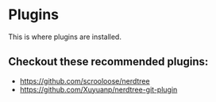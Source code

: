 # Plugins

This is where plugins are installed.

## Checkout these recommended plugins:

- https://github.com/scrooloose/nerdtree
- https://github.com/Xuyuanp/nerdtree-git-plugin
